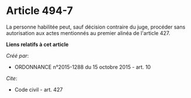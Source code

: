 # Article 494-7

La personne habilitée peut, sauf décision contraire du juge, procéder sans autorisation aux actes mentionnés au premier
alinéa de l'article 427.

**Liens relatifs à cet article**

_Créé par_:

  - ORDONNANCE n°2015-1288 du 15 octobre 2015 - art. 10

_Cite_:

  - Code civil - art. 427
